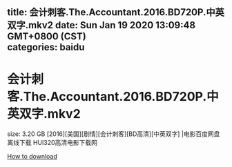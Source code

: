 
title: 会计刺客.The.Accountant.2016.BD720P.中英双字.mkv2
date: Sun Jan 19 2020 13:09:48 GMT+0800 (CST)    
categories: baidu
---

# 会计刺客.The.Accountant.2016.BD720P.中英双字.mkv2
size: 3.20 GB
 [2016][美国][剧情][会计刺客][BD高清][中英双字] |电影百度网盘离线下载 HUI320高清电影下载网
 

[How to download](https://bpcam.bemobtrk.com/go/2ceec3aa-1ca2-46d6-b9ff-aaa5c184517c?jno=842)